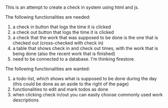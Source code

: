 This is an attempt to create a check in system using html and js.

The following functionalities are needed:
1. a check in button that logs the time it is clicked
2. a check out button that logs the time it is clicked
3. a check that the work that was supposed to be done is the one that is checked out (cross-checked with check in)
4. a table that shows check in and check out times, with the work that is being done (also the recent work that is finished)
5. need to be connected to a database. I'm thinking firestore.

The following functionalities are wanted:
1. a todo-list, which shows what is supposed to be done during the day (this could be done as an aside to the right of the page)
2. functionalities to edit and mark todos as done
3. when clicking check in/out you can easily choose commonly used work descriptions

